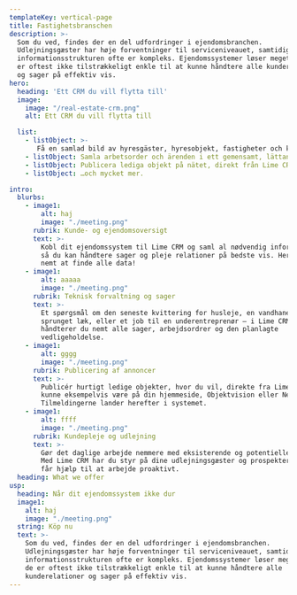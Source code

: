 ```yaml
---
templateKey: vertical-page
title: Fastighetsbranschen
description: >-
  Som du ved, findes der en del udfordringer i ejendomsbranchen.
  Udlejningsgæster har høje forventninger til serviceniveauet, samtidig med at
  informationsstrukturen ofte er kompleks. Ejendomssystemer løser meget, men de
  er oftest ikke tilstrækkeligt enkle til at kunne håndtere alle kunderelationer
  og sager på effektiv vis.
hero:
  heading: 'Ett CRM du vill flytta till'
  image: 
    image: "/real-estate-crm.png"
    alt: Ett CRM du vill flytta till

  list:
    - listObject: >-
       Få en samlad bild av hyresgäster, hyresobjekt, fastigheter och kontrakt.
    - listObject: Samla arbetsorder och ärenden i ett gemensamt, lättanvänt flöde.
    - listObject: Publicera lediga objekt på nätet, direkt från Lime CRM.
    - listObject: …och mycket mer.

intro:
  blurbs:
    - image1:
        alt: haj
        image: "./meeting.png"
      rubrik: Kunde- og ejendomsoversigt
      text: >-
        Kobl dit ejendomssystem til Lime CRM og saml al nødvendig information,
        så du kan håndtere sager og pleje relationer på bedste vis. Her er det
        nemt at finde alle data!
    - image1:
        alt: aaaaa
        image: "./meeting.png"
      rubrik: Teknisk forvaltning og sager
      text: >-
        Et spørgsmål om den seneste kvittering for husleje, en vandhane, der er
        sprunget læk, eller et job til en underentreprenør – i Lime CRM
        håndterer du nemt alle sager, arbejdsordrer og den planlagte
        vedligeholdelse.
    - image1:
        alt: gggg
        image: "./meeting.png"
      rubrik: Publicering af annoncer
      text: >-
        Publicér hurtigt ledige objekter, hvor du vil, direkte fra Lime CRM. Det
        kunne eksempelvis være på din hjemmeside, Objektvision eller Newst.
        Tilmeldingerne lander herefter i systemet.
    - image1:
        alt: ffff
        image: "./meeting.png"
      rubrik: Kundepleje og udlejning
      text: >-
        Gør det daglige arbejde nemmere med eksisterende og potentielle kunder.
        Med Lime CRM har du styr på dine udlejningsgæster og prospekter, og du
        får hjælp til at arbejde proaktivt.
  heading: What we offer
usp:
  heading: Når dit ejendomssystem ikke dur
  image1:
    alt: haj
    image: "./meeting.png"
  string: Köp nu
  text: >-
    Som du ved, findes der en del udfordringer i ejendomsbranchen.
    Udlejningsgæster har høje forventninger til serviceniveauet, samtidig med at
    informationsstrukturen ofte er kompleks. Ejendomssystemer løser meget, men
    de er oftest ikke tilstrækkeligt enkle til at kunne håndtere alle
    kunderelationer og sager på effektiv vis.
---
```


